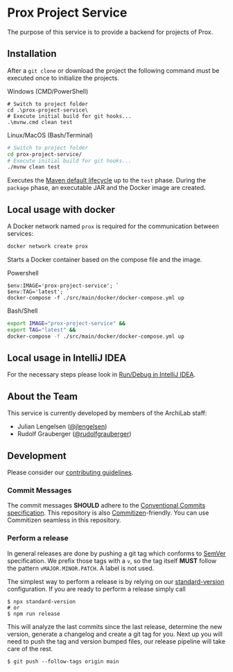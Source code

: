 # Prox Project Service

The purpose of this service is to provide a backend for projects of Prox.

## Installation

After a `git clone` or download the project the following command must be executed once to initialize the projects.

Windows (CMD/PowerShell)

```posh
# Switch to project folder
cd .\prox-project-service\
# Execute initial build for git hooks...
.\mvnw.cmd clean test
```

Linux/MacOS (Bash/Terminal)

```bash
# Switch to project folder
cd prox-project-service/
# Execute initial build for git hooks...
./mvnw clean test
```

Executes the [Maven default lifecycle](https://maven.apache.org/guides/introduction/introduction-to-the-lifecycle.html) up to the `test` phase. During the `package` phase, an executable JAR and the Docker image are created.

## Local usage with docker

A Docker network named `prox` is required for the communication between services:

```bash
docker network create prox
```

Starts a Docker container based on the compose file and the image.

Powershell

```posh
$env:IMAGE='prox-project-service'; `
$env:TAG='latest'; `
docker-compose -f ./src/main/docker/docker-compose.yml up
```

Bash/Shell

```bash
export IMAGE="prox-project-service" &&
export TAG="latest" &&
docker-compose -f ./src/main/docker/docker-compose.yml up
```

## Local usage in IntelliJ IDEA

For the necessary steps please look in [Run/Debug in IntelliJ IDEA](https://github.com/Archi-Lab/prox-local-setup#rundebug-in-intellij-idea).

## About the Team

This service is currently developed by members of the ArchiLab staff:

- Julian Lengelsen ([@jlengelsen](https://github.com/jlengelsen))
- Rudolf Grauberger ([@rudolfgrauberger](https://github.com/rudolfgrauberger))

## Development

Please consider our [contributing guidelines](./CONTRIBUTING.md).

### Commit Messages

The commit messages **SHOULD** adhere to the
[Conventional Commits specification](https://conventionalcommits.org/). This
repository is also
[Commitizen](https://github.com/pocommitizen/cz-cli)-friendly. You can use
Commitizen seamless in this repository.

### Perform a release

In general releases are done by pushing a git tag which conforms to
[SemVer](https://semver.org/) specification. We prefix those tags with a `v`, so
the tag itself **MUST** follow the pattern `vMAJOR.MINOR.PATCH`. A label is not
used.

The simplest way to perform a release is by relying on our
[standard-version](https://github.com/conventional-changelog/standard-version)
configuration. If you are ready to perform a release simply call

```shell
$ npx standard-version
# or
$ npm run release
```

This will analyze the last commits since the last release, determine the new
version, generate a changelog and create a git tag for you. Next up you will
need to push the tag and version bumped files, our release pipeline will take
care of the rest.

```shell
$ git push --follow-tags origin main
```
